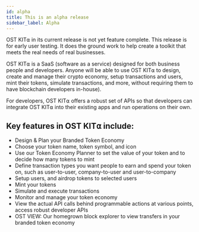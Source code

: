 ```yaml
---
id: alpha
title: This is an alpha release
sidebar_label: Alpha
---
```


OST KIT⍺ in its current release is not yet feature complete. This release is for early user testing. It does the ground work to help create a toolkit that meets the real needs of real businesses.

OST KIT⍺ is a SaaS (software as a service) designed for both business people and developers. Anyone will be able to use OST KIT⍺ to design, create and manage their crypto economy, setup transactions and users, mint their tokens, simulate transactions, and more, without requiring them to have blockchain developers in-house).

For developers, OST KIT⍺ offers a robust set of APIs so that developers can integrate OST KIT⍺ into their existing apps and run operations on their own.

## Key features in OST KIT⍺ include:
* Design & Plan your Branded Token Economy 
* Choose your token name, token symbol, and icon
* Use our Token Economy Planner to set the value of your token and to decide how many tokens to mint
* Define transaction types you want people to earn and spend your token on, such as user-to-user, company-to-user and user-to-company
* Setup users, and airdrop tokens to selected users
* Mint your tokens
* Simulate and execute transactions 
* Monitor and manage your token economy
* View the actual API calls behind programmable actions at various points, access robust developer APIs
* OST VIEW: Our homegrown block explorer to view transfers in your branded token economy



